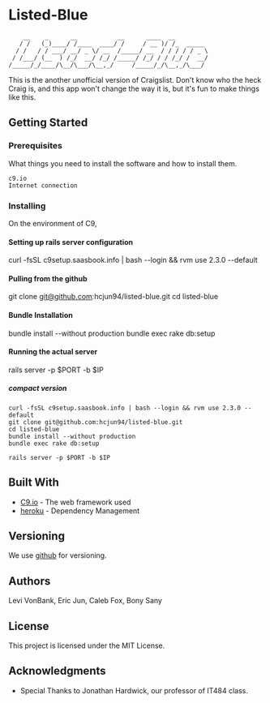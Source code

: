 # Listed-Blue
        __    _      __           __      ____  __
       / /   (_)____/ /____  ____/ /     / __ )/ /_  _____
      / /   / / ___/ __/ _ \/ __  /_____/ __  / / / / / _ \
     / /___/ (__  ) /_/  __/ /_/ /_____/ /_/ / / /_/ /  __/
    /_____/_/____/\__/\___/\__,_/     /_____/_/\__,_/\___/

This is the another unofficial version of Craigslist.
Don't know who the heck Craig is, and this app won't change the way it is,
but it's fun to make things like this.

## Getting Started



### Prerequisites

What things you need to install the software and how to install them.

```
c9.io
Internet connection
```

### Installing
On the environment of C9,

#### Setting up rails server configuration
curl -fsSL c9setup.saasbook.info | bash --login && rvm use 2.3.0 --default

#### Pulling from the github
git clone git@github.com:hcjun94/listed-blue.git
cd listed-blue

#### Bundle Installation
bundle install --without production
bundle exec rake db:setup

#### Running the actual server
rails server -p $PORT -b $IP

##### compact version
```
curl -fsSL c9setup.saasbook.info | bash --login && rvm use 2.3.0 --default
git clone git@github.com:hcjun94/listed-blue.git
cd listed-blue
bundle install --without production
bundle exec rake db:setup

rails server -p $PORT -b $IP
```

## Built With

* [C9.io](http://c9.io/) - The web framework used
* [heroku](https://heroku.com/) - Dependency Management


## Versioning

We use [github](http://github.com/) for versioning.

## Authors

Levi VonBank,
Eric Jun,
Caleb Fox,
Bony Sany

## License

This project is licensed under the MIT License.

## Acknowledgments

* Special Thanks to Jonathan Hardwick, our professor of IT484 class.
